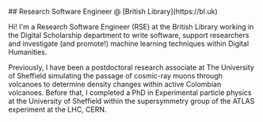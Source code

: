 <p class="Masthead" Harry James Moss</p>
## Research Software Engineer @ [British Library](https://bl.uk)

Hi! I'm a Research Software Engineer (RSE) at the British Library working in the Digital Scholarship department to write software, support researchers and investigate (and promote!) machine learning techniques within Digital Humanities.

Previously, I have been a postdoctoral research associate at The University of Sheffield simulating the passage of cosmic-ray muons through volcanoes to determine density changes within active Colombian volcanoes. Before that, I completed a PhD in Experimental particle physics at the University of Sheffield within the supersymmetry group of the ATLAS experiment at the LHC, CERN.

